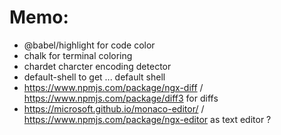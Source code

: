 

# Memo:

- @babel/highlight for code color
- chalk for terminal coloring
- chardet charcter encoding detector
- default-shell to get ... default shell
- https://www.npmjs.com/package/ngx-diff / https://www.npmjs.com/package/diff3 for diffs
- https://microsoft.github.io/monaco-editor/ / https://www.npmjs.com/package/ngx-editor as text editor ?